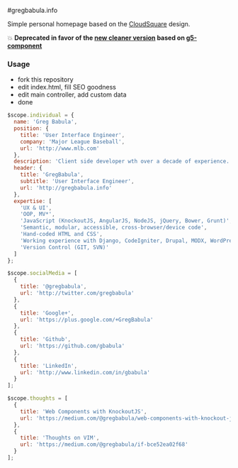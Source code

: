 #gregbabula.info

Simple personal homepage based on the [CloudSquare](http://cloudsq.com) design.

:boom: __Deprecated in favor of the [new cleaner version](https://github.com/gbabula/babu.la) based on [g5-component](https://github.com/MajorLeagueBaseball/g5-component)__


### Usage

* fork this repository
* edit index.html, fill SEO goodness
* edit main controller, add custom data
* done


```javascript
$scope.individual = {
  name: 'Greg Babula',
  position: {
    title: 'User Interface Engineer',
    company: 'Major League Baseball',
    url: 'http://www.mlb.com'
  },
  description: 'Client side developer wth over a decade of experience.',
  header: {
    title: 'GregBabula',
    subtitle: 'User Interface Engineer',
    url: 'http://gregbabula.info'
  },
  expertise: [
    'UX & UI',
    'OOP, MV*',
    'JavaScript (KnockoutJS, AngularJS, NodeJS, jQuery, Bower, Grunt)',
    'Semantic, modular, accessible, cross-browser/device code',
    'Hand-coded HTML and CSS',
    'Working experience with Django, CodeIgniter, Drupal, MODX, WordPress, Tumblr, etc...',
    'Version Control (GIT, SVN)'
  ]
};

$scope.socialMedia = [
  {
    title: '@gregbabula',
    url: 'http://twitter.com/gregbabula'
  },
  {
    title: 'Google+',
    url: 'https://plus.google.com/+GregBabula'
  },
  {
    title: 'Github',
    url: 'https://github.com/gbabula'
  },
  {
    title: 'LinkedIn',
    url: 'http://www.linkedin.com/in/gbabula'
  }
];

$scope.thoughts = [
  {
    title: 'Web Components with KnockoutJS',
    url: 'https://medium.com/@gregbabula/web-components-with-knockout-js-567be782148'
  },
  {
    title: 'Thoughts on VIM',
    url: 'https://medium.com/@gregbabula/if-bce52ea02f68'
  }
];

```

